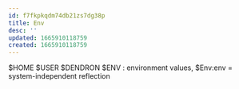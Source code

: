 ```yaml
---
id: f7fkpkqdm74db21zs7dg38p
title: Env
desc: ''
updated: 1665910118759
created: 1665910118759
---
```

$HOME
$USER
$DENDRON
$ENV : environment values, $Env:env = system-independent reflection
